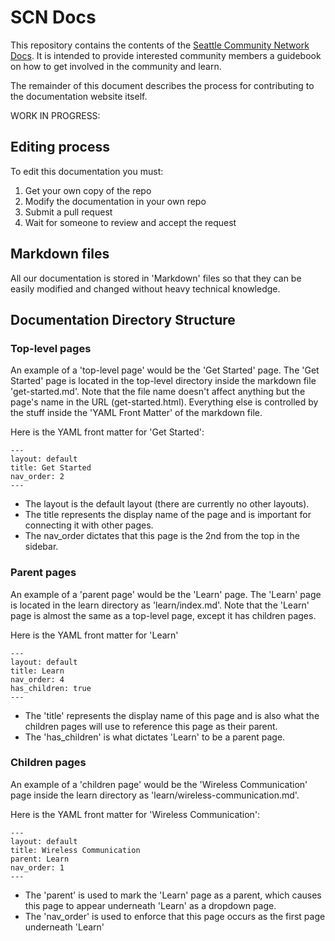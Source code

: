 # SCN Docs
This repository contains the contents of the [Seattle Community Network Docs](https://dominickta.github.io/scn-documentation/). It is intended to provide interested community members a guidebook on how to get involved in the community and learn.

The remainder of this document describes the process for contributing to the documentation website itself.

WORK IN PROGRESS:

## Editing process
To edit this documentation you must:
1. Get your own copy of the repo
2. Modify the documentation in your own repo
3. Submit a pull request
4. Wait for someone to review and accept the request

## Markdown files
All our documentation is stored in 'Markdown' files so that they can be easily
modified and changed without heavy technical knowledge.

## Documentation Directory Structure

### Top-level pages
An example of a 'top-level page' would be the 'Get Started' page.
The 'Get Started' page is located in the top-level directory inside the markdown file
'get-started.md'. Note that the file name doesn't affect anything but the page's name
in the URL (get-started.html). Everything else is controlled by the stuff inside
the 'YAML Front Matter' of the markdown file.

Here is the YAML front matter for 'Get Started':
```
---
layout: default
title: Get Started
nav_order: 2
---
```

- The layout is the default layout (there are currently no other layouts).
- The title represents the display name of the page and is important for connecting it with other pages.
- The nav_order dictates that this page is the 2nd from the top in the sidebar.

### Parent pages
An example of a 'parent page' would be the 'Learn' page.
The 'Learn' page is located in the learn directory as 'learn/index.md'.
Note that the 'Learn' page is almost the same as a top-level page, except it has children pages.

Here is the YAML front matter for 'Learn'
```
---
layout: default
title: Learn
nav_order: 4
has_children: true
---
```

- The 'title' represents the display name of this page and is also what the children
pages will use to reference this page as their parent.
- The 'has_children' is what dictates 'Learn' to be a parent page.

### Children pages
An example of a 'children page' would be the 'Wireless Communication' page inside the learn directory as 'learn/wireless-communication.md'.

Here is the YAML front matter for 'Wireless Communication':
```
---
layout: default
title: Wireless Communication
parent: Learn
nav_order: 1
---
```

- The 'parent' is used to mark the 'Learn' page as a parent, which causes this page to
appear underneath 'Learn' as a dropdown page.
- The 'nav_order' is used to enforce that this page occurs as the first page underneath 'Learn'
